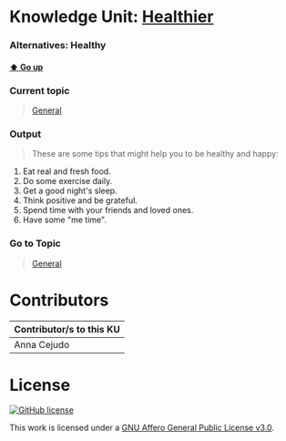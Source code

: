 # Knowledge Unit: [Healthier](../../knowledge_units/general/healthier.md)
### Alternatives:   Healthy 
#### [:arrow_up: Go up](../../topics/general.md)
### Current topic
> [General](../../topics/general.md)
### Output
> These are some tips that might help you to be healthy and happy:
1. Eat real and fresh food.
2. Do some exercise daily.
3. Get a good night&#039;s sleep.
4. Think positive and be grateful.
5. Spend time with your friends and loved ones.
6. Have some &quot;me time&quot;.
### Go to Topic
> [General](../../topics/general.md)


# Contributors

| Contributor/s to this KU |
| - | 
| Anna Cejudo |

# License
[![GitHub license](https://img.shields.io/github/license/inbrainz/cerebro)](https://github.com/inbrainz/cerebro/blob/master/LICENSE)

This work is licensed under a [GNU Affero General Public License v3.0](https://www.gnu.org/licenses/agpl-3.0.txt).